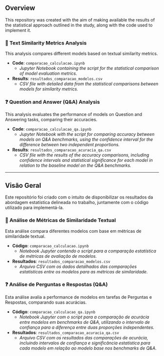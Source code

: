 ## Overview

This repository was created with the aim of making available the results of the statistical approach outlined in the study, along with the code used to implement it.

### 🔬 Text Similarity Metrics Analysis

This analysis compares different models based on textual similarity metrics.

* **Code**: `comparacao_calculacao.ipynb`
    * *Jupyter Notebook containing the script for the statistical comparison of model evaluation metrics.*
* **Results**: `resultados_comparacao_modelos.csv`
    * *CSV file with detailed data from the statistical comparisons between models for similarity metrics.*

### ❓ Question and Answer (Q&A) Analysis

This analysis evaluates the performance of models on Question and Answering tasks, comparing their accuracies.

* **Code**: `comparacao_calculacao_qa.ipynb`
    * *Jupyter Notebook with the script for comparing accuracy between models on Q&A benchmarks, using the confidence interval for the difference between two independent proportions.*
* **Results**: `resultados_comparacao_acuracia_qa.csv`
    * *CSV file with the results of the accuracy comparisons, including confidence intervals and statistical significance for each model in relation to the baseline model on the Q&A benchmarks.*

---

## Visão Geral

Este repositório foi criado com o intuito de disponibilizar os resultados da abordagem estatística delineada no trabalho, juntamente com o código utilizado para implementá-la.

### 🔬 Análise de Métricas de Similaridade Textual

Esta análise compara diferentes modelos com base em métricas de similaridade textual.

* **Código**: `comparacao_calculacao.ipynb`
    * *Notebook Jupyter contendo o script para a comparação estatística de métricas de avaliação de modelos.*
* **Resultados**: `resultados_comparacao_modelos.csv`
    * *Arquivo CSV com os dados detalhados das comparações estatísticas entre os modelos para as métricas de similaridade.*

### ❓ Análise de Perguntas e Respostas (Q&A)

Esta análise avalia a performance de modelos em tarefas de Perguntas e Respostas, comparando suas acurácias.

* **Código**: `comparacao_calculacao_qa.ipynb`
    * *Notebook Jupyter com o script para a comparação de acurácia entre modelos em benchmarks de Q&A, utilizando o intervalo de confiança para a diferença entre duas proporções independentes.*
* **Resultados**: `resultados_comparacao_acuracia_qa.csv`
    * *Arquivo CSV com os resultados das comparações de acurácia, incluindo intervalos de confiança e significância estatística para cada modelo em relação ao modelo base nos benchmarks de Q&A.*
